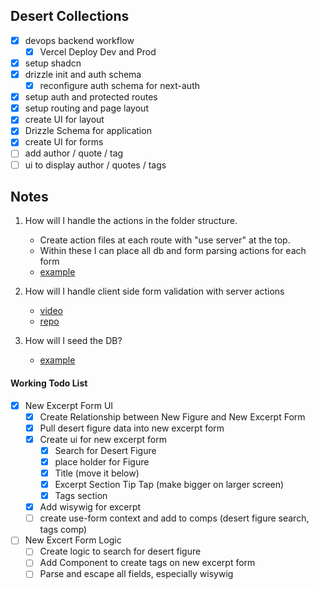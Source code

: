 ## Desert Collections

- [x] devops backend workflow
  - [x] Vercel Deploy Dev and Prod
- [x] setup shadcn
- [x] drizzle init and auth schema
  - [x] reconfigure auth schema for next-auth
- [x] setup auth and protected routes
- [x] setup routing and page layout
- [x] create UI for layout
- [x] Drizzle Schema for application
- [x] create UI for forms
- [ ] add author / quote / tag
- [ ] ui to display author / quotes / tags

## Notes

1. How will I handle the actions in the folder structure.

   - Create action files at each route with "use server" at the top.
   - Within these I can place all db and form parsing actions for each form
   - [example](https://whateverittech.medium.com/handle-form-on-nextjs-14-using-server-action-and-drizzle-orm-de9c23826592)

2. How will I handle client side form validation with server actions

   - [video](https://youtu.be/VLk45JBe8L8?si=b4tA9oXNkrxDuW9M)
   - [repo](https://github.com/ProNextJS/forms-management-yt)

3. How will I seed the DB?
   - [example](https://dev.to/anasrin/seeding-database-with-drizzle-orm-fga)

#### Working Todo List

- [x] New Excerpt Form UI
  - [x] Create Relationship between New Figure and New Excerpt Form
  - [x] Pull desert figure data into new excerpt form
  - [x] Create ui for new excerpt form
    - [x] Search for Desert Figure
    - [x] place holder for Figure
    - [x] Title (move it below)
    - [x] Excerpt Section Tip Tap (make bigger on larger screen)
    - [x] Tags section
  - [x] Add wisywig for excerpt
  - [ ] create use-form context and add to comps (desert figure search, tags comp)
- [ ] New Excert Form Logic
  - [ ] Create logic to search for desert figure
  - [ ] Add Component to create tags on new excerpt form
  - [ ] Parse and escape all fields, especially wisywig
